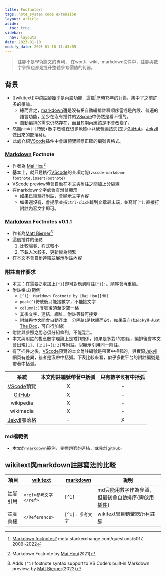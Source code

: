 ```yaml
---
title: Footnoters
tags: note_system code extension
layout: article
aside:
  toc: true
sidebar:
  nav: layouts
date: 2023-01-10
modify_date: 2023-01-10 11:43:05
---
```


> 註腳不是學術論文的專利，
> 在word、wiki、markdown文件中，註腳與數字參照也都是提升整體參考價值的利器。

## 背景

- [[wikitext]]中的註腳幾乎是內設功能，這篇[^2]歷時13年的討論，集中了之前許多的爭論。
  - 總而言之，[markdown][md_wiki]還是沒有把自動編排註釋順序當成是內設、普遍的語言功能，至少在沒有插件的[VScode][VScode]中仍然是看不懂的。
  - 自動編排的需求仍然存在，而且短期內應該是不會改變了。
- 然而`peak(^)`符號+數字已經在很多軟體中以被普遍接受(至少[GitHub][GitHub]、[Jekyll][Jekyll]做出來的部落格)。
- 此處介紹[VScode][VScode]插件中會讓預覽顯示正確的編號與格式。

### [Markdown][md_wiki] Footnote

- 作者為 [Mai Hou][MH][^1]
- 基本上，就只是執行[VScode][VScode]的某項功能(`vscode-markdown-footnote.insertFootnote`)
- [VScode][VScode] preview時會自動在本文與附註之間加上分隔線
- 在[markdown][md_wiki]文字處會有滑鼠顯示
  - 如果已經建好附註，會顯示文字內容
  - 如果還沒有，會提示並按`ctrl-click`跳到文章最末端，並寫好`[^]:`直接打附註內容文字即可。

### [Markdown][md_wiki] Footnotes v0.1.1

- 作者為[Matt Bierner][MB][^3]
- 這個插件的優點
  1. 比較陽春、程式較小
  2. 下載人次較多、更新較為頻繁 
- 在本文不會自動連結並展示附註內容

### 附註寫作要求

- 本文：在需要之處加上`[^1]`即可對應到附註`[^1]:`。順序會再重編。
- 附註格式(範例)
  - `[^1]: Markdown Footnote by [Mai Hou][MH]`
  - `peak(^)`符號後只能接數字，不能接文字
  - `column(:)`冒號後須至少空一格
  - 其後文字、連結、網址、附註等皆可接受
  - 附註與本文間會自動產生一分隔線(是軟體而定)，如果沒有(如[Jekyll][Jekyll]-[Just The Doc][jtd]，可自行加線)
- 附註與參照之間必須分組條列，不能混合。
- 本文與附註的對應數字理論上是1對1關係，如果是多對1的關係，編排後會本文會出現`[1]`、`[1:1]`~`[1:2]`等附註，以顯示引用同一附註。
- 有了插件之後，[VScode][VScode]預覽的本文附註編號是帶著中括弧的，與實際[Jekyll][Jekyll]網頁有差異，後者是沒帶中括弧。下表比較來看，似乎多數平台的附註編號是帶著中括弧。

系統|本文附註編號帶著中括弧|只有數字沒有中括弧
:-:|:-:|:-:
[VScode][VScode]預覽|X|-
[GitHub][github]|X|-
wikipedia|X|-
wikimedia|X|-
[Jekyll][Jekyll]部落格|-|X


### md檔範例

- 本文的[markdown][md_wiki]範例，見[標題](#VScode插件)旁的連結，或見於[github](https://github.com/sinotec2/FAQ/blob/main/_posts/2023-01-04-VSCextension.md)。

[^1]: Markdown Footnote by [Mai Hou][MH](2021)
[^2]: [Markdown footnotes?][mse] meta.stackexchange.com/questions/5017, 2009~2022
[^3]: Adds `[^1]` footnote syntax support to VS Code's built-in Markdown preview, by [Matt Bierner][MB](2022)

## wikitext與markdown註腳寫法的比較

項目|[wikitext][3]|[markdown][MH]|說明
-|-|-|-|
註腳引用|`<ref>參考文字</ref>`|`[^1]`|md只能用數字作為參照，但最後會自動排序(需啟用[插件][4])
註腳彙總|`</Reference>`|`[^1]: 參考文字`|wikitext會自動彙總所有註腳


[MH]: <https://marketplace.visualstudio.com/publishers/houkanshan> "Markdown Footnote"
[mse]: <https://meta.stackexchange.com/questions/5017/markdown-footnotes> "Markdown footnotes? Asked 13 years, 5 months ago, Modified 1 month ago, Viewed 38k times"
[MB]: <https://marketplace.visualstudio.com/publishers/bierner> "Matt Bierner,是個多產的插件作家，本身是VR軟體工程師 https://blog.mattbierner.com/"
[vscode]: <https://zh.wikipedia.org/zh-tw/Visual_Studio_Code> "Visual Studio Code（簡稱 VS Code）是一款由微軟開發且跨平台的免費原始碼編輯器[8]。該軟體支援語法突顯、程式碼自動補全（又稱 IntelliSense）、程式碼重構功能，並且內建了命令列工具和 Git 版本控制系統[9]。使用者可以更改佈景主題和鍵盤捷徑實現個人化設定，也可以透過內建的擴充元件程式商店安裝擴充元件以加強軟體功能。"
[ide]: <https://zh.wikipedia.org/zh-tw/集成开发环境> "集成开发环境、整合開發環境"
[md_wiki]: <https://zh.wikipedia.org/zh-tw/Markdown> "Markdown是一種輕量級標記式語言，創始人為約翰·格魯伯。它允許人們使用易讀易寫的純文字格式編寫文件，然後轉換成有效的XHTML（或者HTML）文件。[4]這種語言吸收了很多在電子郵件中已有的純文字標記的特性。"
[Jekyll]: <https://zh.wikipedia.org/zh-tw/Jekyll_(博客生成工具)> "Jekyll是一個簡單的靜態網站生成器，用於生成個人，專案或組織的網站。 它由GitHub聯合創始人湯姆·普雷斯頓·沃納用Ruby編寫，並根據MIT授權條款釋出。"
[github]: <https://zh.wikipedia.org/zh-tw/GitHub> "GitHub是一個線上軟體原始碼代管服務平台，使用Git作為版本控制軟體，由開發者Chris Wanstrath、P. J. Hyett和湯姆·普雷斯頓·沃納使用Ruby on Rails編寫而成。在2018年，GitHub被微軟公司收購。"
[marketplace]: <https://marketplace.visualstudio.com/> "Extensions for Visual Studio Code"
[jtd]: <https://just-the-docs.github.io/just-the-docs> "Focus on writing good documentation. Just the Docs gives your documentation a jumpstart with a responsive Jekyll theme that is easily customizable and hosted on GitHub Pages."
[3]: https://www.mediawiki.org/wiki/Help:Formatting/zh "mediawiki->Help:格式化文本"
[4]: https://sinotec2.github.io/FAQ/2023/01/04/VSCextension.html "VScode插件：VScode雖然是一個完整功能的IDE，然而也開放程式設計者提供他們的插件與服務(部分需付費)，算是一個不小的市集平台。"